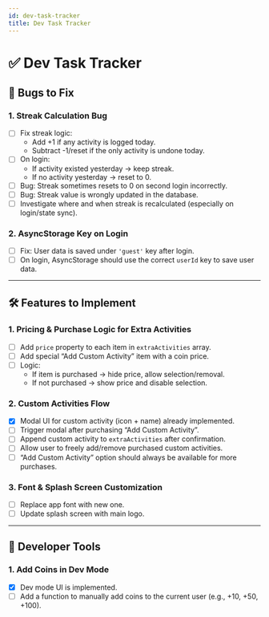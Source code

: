 ```yaml
---
id: dev-task-tracker
title: Dev Task Tracker
---
```

# ✅ Dev Task Tracker

## 🔧 Bugs to Fix

### 1. Streak Calculation Bug
- [ ] Fix streak logic:
  - Add +1 if any activity is logged today.
  - Subtract -1/reset if the only activity is undone today.
- [ ] On login:
  - If activity existed yesterday → keep streak.
  - If no activity yesterday → reset to 0.
- [ ] Bug: Streak sometimes resets to 0 on second login incorrectly.
- [ ] Bug: Streak value is wrongly updated in the database.
- [ ] Investigate where and when streak is recalculated (especially on login/state sync).

### 2. AsyncStorage Key on Login
- [ ] Fix: User data is saved under `'guest'` key after login.
- [ ] On login, AsyncStorage should use the correct `userId` key to save user data.

---

## 🛠️ Features to Implement

### 1. Pricing & Purchase Logic for Extra Activities
- [ ] Add `price` property to each item in `extraActivities` array.
- [ ] Add special “Add Custom Activity” item with a coin price.
- [ ] Logic:
  - If item is purchased → hide price, allow selection/removal.
  - If not purchased → show price and disable selection.

### 2. Custom Activities Flow
- [x] Modal UI for custom activity (icon + name) already implemented.
- [ ] Trigger modal after purchasing “Add Custom Activity”.
- [ ] Append custom activity to `extraActivities` after confirmation.
- [ ] Allow user to freely add/remove purchased custom activities.
- [ ] “Add Custom Activity” option should always be available for more purchases.

### 3. Font & Splash Screen Customization
- [ ] Replace app font with new one.
- [ ] Update splash screen with main logo.

---

## 🧪 Developer Tools

### 1. Add Coins in Dev Mode
- [x] Dev mode UI is implemented.
- [ ] Add a function to manually add coins to the current user (e.g., +10, +50, +100).